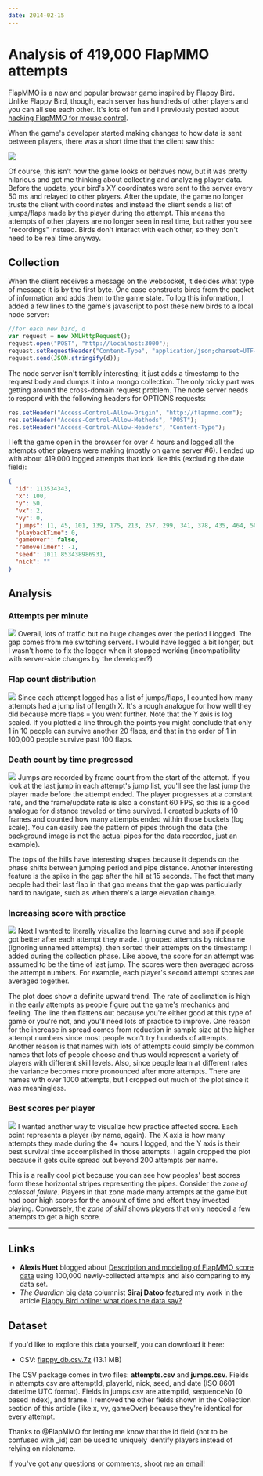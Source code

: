 ```yaml
---
date: 2014-02-15
---
```


# Analysis of 419,000 FlapMMO attempts

FlapMMO is a new and popular browser game inspired by Flappy Bird. Unlike Flappy Bird, though, each server has hundreds of other players and you can all see each other. It's lots of fun and I previously posted about [hacking FlapMMO for mouse control](/post/hacking-flapmmo-mouse-control).

When the game's developer started making changes to how data is sent between players, there was a short time that the client saw this:

![](manybirds.JPG)

Of course, this isn't how the game looks or behaves now, but it was pretty hilarious and got me thinking about collecting and analyzing player data. Before the update, your bird's XY coordinates were sent to the server every 50 ms and relayed to other players. After the update, the game no longer trusts the client with coordinates and instead the client sends a list of jumps/flaps made by the player during the attempt. This means the attempts of other players are no longer seen in real time, but rather you see "recordings" instead. Birds don't interact with each other, so they don't need to be real time anyway.

## Collection
When the client receives a message on the websocket, it decides what type of message it is by the first byte. One case constructs birds from the packet of information and adds them to the game state. To log this information, I added a few lines to the game's javascript to post these new birds to a local node server:

```js
//for each new bird, d
var request = new XMLHttpRequest();
request.open("POST", "http://localhost:3000");
request.setRequestHeader("Content-Type", "application/json;charset=UTF-8");
request.send(JSON.stringify(d));
```

The node server isn't terribly interesting; it just adds a timestamp to the request body and dumps it into a mongo collection. The only tricky part was getting around the cross-domain request problem. The node server needs to respond with the following headers for OPTIONS requests:

```js
res.setHeader("Access-Control-Allow-Origin", "http://flapmmo.com");
res.setHeader("Access-Control-Allow-Methods", "POST");
res.setHeader("Access-Control-Allow-Headers", "Content-Type");
```

I left the game open in the browser for over 4 hours and logged all the attempts other players were making (mostly on game server #6). I ended up with about 419,000 logged attempts that look like this (excluding the date field):

```json
{
  "id": 113534343,
  "x": 100,
  "y": 50,
  "vx": 2,
  "vy": 0,
  "jumps": [1, 45, 101, 139, 175, 213, 257, 299, 341, 378, 435, 464, 503, 541, 574, 611],
  "playbackTime": 0,
  "gameOver": false,
  "removeTimer": -1,
  "seed": 1011.853438986931,
  "nick": ""
}
```

## Analysis
### Attempts per minute
[![](attempts_per_minute.jpg)](attempts_per_minute.jpg)
Overall, lots of traffic but no huge changes over the period I logged. The gap comes from me switching servers. I would have logged a bit longer, but I wasn't home to fix the logger when it stopped working (incompatibility with server-side changes by the developer?)

### Flap count distribution
[![](flap_distribution.jpg)](flap_distribution.jpg)
Since each attempt logged has a list of jumps/flaps, I counted how many attempts had a jump list of length X. It's a rough analogue for how well they did because more flaps = you went further. Note that the Y axis is log scaled. If you plotted a line through the points you might conclude that only 1 in 10 people can survive another 20 flaps, and that in the order of 1 in 100,000 people survive past 100 flaps.

### Death count by time progressed
[![](death_count.jpg)](death_count.jpg)
Jumps are recorded by frame count from the start of the attempt. If you look at the last jump in each attempt's jump list, you'll see the last jump the player made before the attempt ended. The player progresses at a constant rate, and the frame/update rate is also a constant 60 FPS, so this is a good analogue for distance traveled or time survived. I created buckets of 10 frames and counted how many attempts ended within those buckets (log scale). You can easily see the pattern of pipes through the data (the background image is not the actual pipes for the data recorded, just an example).

The tops of the hills have interesting shapes because it depends on the phase shifts between jumping period and pipe distance. Another interesting feature is the spike in the gap after the hill at 15 seconds. The fact that many people had their last flap in that gap means that the gap was particularly hard to navigate, such as when there's a large elevation change.

### Increasing score with practice
[![](practice.jpg)](practice.jpg)
Next I wanted to literally visualize the learning curve and see if people got better after each attempt they made. I grouped attempts by nickname (ignoring unnamed attempts), then sorted their attempts on the timestamp I added during the collection phase. Like above, the score for an attempt was assumed to be the time of last jump. The scores were then averaged across the attempt numbers. For example, each player's second attempt scores are averaged together.

The plot does show a definite upward trend. The rate of acclimation is high in the early attempts as people figure out the game's mechanics and feeling. The line then flattens out because you're either good at this type of game or you're not, and you'll need lots of practice to improve. One reason for the increase in spread comes from reduction in sample size at the higher attempt numbers since most people won't try hundreds of attempts. Another reason is that names with lots of attempts could simply be common names that lots of people choose and thus would represent a variety of players with different skill levels. Also, since people learn at different rates the variance becomes more pronounced after more attempts. There are names with over 1000 attempts, but I cropped out much of the plot since it was meaningless.

### Best scores per player
[![](bestscores_annotated.jpg)](bestscores_annotated.jpg)
I wanted another way to visualize how practice affected score. Each point represents a player (by name, again). The X axis is how many attempts they made during the 4+ hours I logged, and the Y axis is their best survival time accomplished in those attempts. I again cropped the plot because it gets quite spread out beyond 200 attempts per name.

This is a really cool plot because you can see how peoples' best scores form these horizontal stripes representing the pipes. Consider the *zone of colossal failure*. Players in that zone made many attempts at the game but had poor high scores for the amount of time and effort they invested playing. Conversely, the *zone of skill* shows players that only needed a few attempts to get a high score.

-------------

## Links
* **Alexis Huet** blogged about [Description and modeling of FlapMMO score data](https://ahstat.github.io/Flap-mmo/) using 100,000 newly-collected attempts and also comparing to my data set.
* *The Guardian* big data columnist **Siraj Datoo** featured my work in the article [Flappy Bird online: what does the data say?](http://www.theguardian.com/news/2014/mar/03/flappy-bird-what-does-the-data-say)

## Dataset
If you'd like to explore this data yourself, you can download it here:
* CSV: [flappy_db.csv.7z](http://files.t3hz0r.com/blog/2014/analysis-flapmmo-attempts/flappy_db.csv.7z) (13.1 MB)

The CSV package comes in two files: **attempts.csv** and **jumps.csv**. Fields in attempts.csv are attemptId, playerId, nick, seed, and date (ISO 8601 datetime UTC format). Fields in jumps.csv are attemptId, sequenceNo (0 based index), and frame. I removed the other fields shown in the Collection section of this article (like x, vy, gameOver) because they're identical for every attempt.

Thanks to @FlapMMO for letting me know that the id field (not to be confused with _id) can be used to uniquely identify players instead of relying on nickname.

If you've got any questions or comments, shoot me an [email](/about)!
